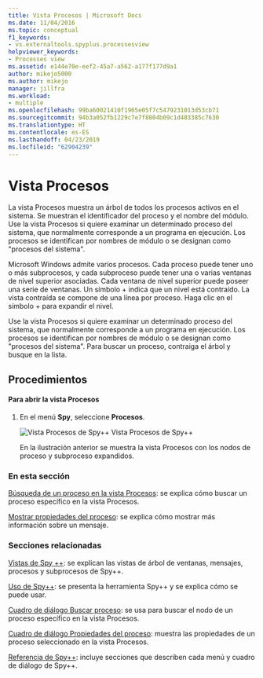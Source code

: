 ```yaml
---
title: Vista Procesos | Microsoft Docs
ms.date: 11/04/2016
ms.topic: conceptual
f1_keywords:
- vs.externaltools.spyplus.processesview
helpviewer_keywords:
- Processes view
ms.assetid: e144e70e-eef2-45a7-a562-a177f177d9a1
author: mikejo5000
ms.author: mikejo
manager: jillfra
ms.workload:
- multiple
ms.openlocfilehash: 99ba60021410f1965e05f7c5479231013d53cb71
ms.sourcegitcommit: 94b3a052fb1229c7e7f8804b09c1d403385c7630
ms.translationtype: HT
ms.contentlocale: es-ES
ms.lasthandoff: 04/23/2019
ms.locfileid: "62904239"
---
```

# <a name="processes-view"></a>Vista Procesos
La vista Procesos muestra un árbol de todos los procesos activos en el sistema. Se muestran el identificador del proceso y el nombre del módulo. Use la vista Procesos si quiere examinar un determinado proceso del sistema, que normalmente corresponde a un programa en ejecución. Los procesos se identifican por nombres de módulo o se designan como "procesos del sistema".

 Microsoft Windows admite varios procesos. Cada proceso puede tener uno o más subprocesos, y cada subproceso puede tener una o varias ventanas de nivel superior asociadas. Cada ventana de nivel superior puede poseer una serie de ventanas. Un símbolo + indica que un nivel está contraído. La vista contraída se compone de una línea por proceso. Haga clic en el símbolo + para expandir el nivel.

 Use la vista Procesos si quiere examinar un determinado proceso del sistema, que normalmente corresponde a un programa en ejecución. Los procesos se identifican por nombres de módulo o se designan como "procesos del sistema". Para buscar un proceso, contraiga el árbol y busque en la lista.

## <a name="procedures"></a>Procedimientos

#### <a name="to-open-the-processes-view"></a>Para abrir la vista Procesos

1. En el menú **Spy**, seleccione **Procesos**.

   ![Vista Procesos de Spy++](../debugger/media/spy--_processes.png "Spy++_Processes") Vista Procesos de Spy++

   En la ilustración anterior se muestra la vista Procesos con los nodos de proceso y subproceso expandidos.

### <a name="in-this-section"></a>En esta sección
 [Búsqueda de un proceso en la vista Procesos](../debugger/how-to-search-for-a-process-in-processes-view.md): se explica cómo buscar un proceso específico en la vista Procesos.

 [Mostrar propiedades del proceso](../debugger/how-to-display-process-properties.md): se explica cómo mostrar más información sobre un mensaje.

### <a name="related-sections"></a>Secciones relacionadas
 [Vistas de Spy ++](../debugger/spy-increment-views.md): se explican las vistas de árbol de ventanas, mensajes, procesos y subprocesos de Spy++.

 [Uso de Spy++](../debugger/using-spy-increment.md): se presenta la herramienta Spy++ y se explica cómo se puede usar.

 [Cuadro de diálogo Buscar proceso](../debugger/process-search-dialog-box.md): se usa para buscar el nodo de un proceso específico en la vista Procesos.

 [Cuadro de diálogo Propiedades del proceso](../debugger/process-properties-dialog-box.md): muestra las propiedades de un proceso seleccionado en la vista Procesos.

 [Referencia de Spy++](../debugger/spy-increment-reference.md): incluye secciones que describen cada menú y cuadro de diálogo de Spy++.